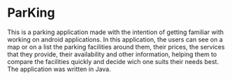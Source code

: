 # ParKing
This is a parking application made with the intention of getting familiar with working on android applications. In this application, the users can see on a map or on a list the parking facilities around them, their prices, the services that they provide, their availability and other information, helping them to compare the facilities quickly and decide wich one suits their needs best. The application was written in Java.
